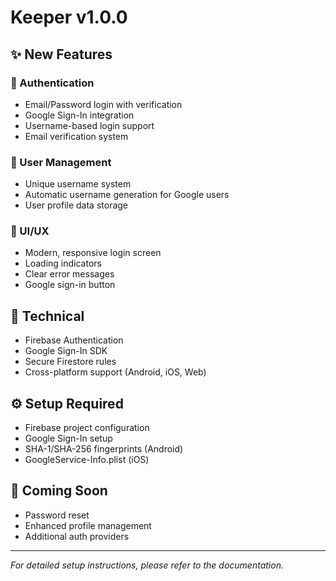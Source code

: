 # Keeper v1.0.0

## ✨ New Features

### 🔐 Authentication
- Email/Password login with verification
- Google Sign-In integration
- Username-based login support
- Email verification system

### 👤 User Management
- Unique username system
- Automatic username generation for Google users
- User profile data storage

### 🎨 UI/UX
- Modern, responsive login screen
- Loading indicators
- Clear error messages
- Google sign-in button

## 🔧 Technical
- Firebase Authentication
- Google Sign-In SDK
- Secure Firestore rules
- Cross-platform support (Android, iOS, Web)

## ⚙️ Setup Required
- Firebase project configuration
- Google Sign-In setup
- SHA-1/SHA-256 fingerprints (Android)
- GoogleService-Info.plist (iOS)

## 🚀 Coming Soon
- Password reset
- Enhanced profile management
- Additional auth providers

---

*For detailed setup instructions, please refer to the documentation.* 